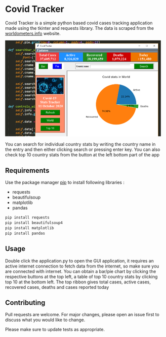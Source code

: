 # Covid Tracker

Covid Tracker is a simple python based covid cases tracking application made using the  tkinter and requests library. The data is scraped from the [worldometers.info](https://www.worldometers.info/coronavirus/) website.

![Alt text](app.png?raw=true "Covid Tracker")

You can search for individual country stats by writing the country name in the entry and then either clicking search or pressing enter key. You can also check top 10 country stats from the button at the left bottom part of the app



## Requirements

Use the package manager [pip](https://pip.pypa.io/en/stable/) to install following libraries : 
* requests
* beautifulsoup
* matplotlib
* pandas

```bash
pip install requests
pip install beautifulsoup4
pip install matplotlib
pip install pandas
```

## Usage

Double click the application.py to open the GUI application, it requires an active internet connection to fetch data from the internet, so make sure you are connected with internet. You can obtain a bar/pie chart by clicking the respective buttons at the top left, a table of top 10 country stats by clicking top 10 at the bottom left. The top ribbon gives total cases, active cases, recovered cases, deaths and cases reported today

## Contributing
Pull requests are welcome. For major changes, please open an issue first to discuss what you would like to change.

Please make sure to update tests as appropriate.
